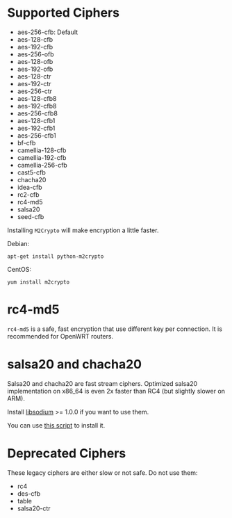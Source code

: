 Supported Ciphers
=================

- aes-256-cfb: Default
- aes-128-cfb
- aes-192-cfb
- aes-256-ofb
- aes-128-ofb
- aes-192-ofb
- aes-128-ctr
- aes-192-ctr
- aes-256-ctr
- aes-128-cfb8
- aes-192-cfb8
- aes-256-cfb8
- aes-128-cfb1
- aes-192-cfb1
- aes-256-cfb1
- bf-cfb
- camellia-128-cfb
- camellia-192-cfb
- camellia-256-cfb
- cast5-cfb
- chacha20
- idea-cfb
- rc2-cfb
- rc4-md5
- salsa20
- seed-cfb

Installing `M2Crypto` will make encryption a little faster.

Debian:

    apt-get install python-m2crypto

CentOS:

    yum install m2crypto

rc4-md5
=======
`rc4-md5` is a safe, fast encryption that use different key per connection. It is recommended for OpenWRT routers.

salsa20 and chacha20
====================
Salsa20 and chacha20 are fast stream ciphers. Optimized salsa20 implementation on x86_64 is even 2x faster than RC4 (but slightly slower on ARM).

Install [libsodium](https://github.com/jedisct1/libsodium) >= 1.0.0 if you want to use them.

You can use [this script](https://github.com/clowwindy/shadowsocks/blob/master/tests/libsodium/install.sh) to install it.

Deprecated Ciphers
==================
These legacy ciphers are either slow or not safe. Do not use them:
- rc4
- des-cfb
- table
- salsa20-ctr
